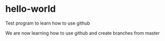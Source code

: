 # hello-world
Test program to learn how to use github

We are now learning how to use github and create branches from master
